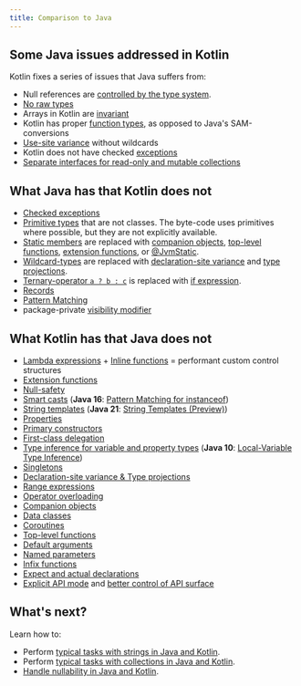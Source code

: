 ```yaml
---
title: Comparison to Java
---
```



## Some Java issues addressed in Kotlin

Kotlin fixes a series of issues that Java suffers from:

* Null references are [controlled by the type system](./null-safety.md).
* [No raw types](./java-interop.md#java-generics-in-kotlin)
* Arrays in Kotlin are [invariant](./arrays.md)
* Kotlin has proper [function types](./lambdas.md#function-types), as opposed to Java's SAM-conversions
* [Use-site variance](./generics.md#use-site-variance-type-projections) without wildcards
* Kotlin does not have checked [exceptions](./exceptions.md)
* [Separate interfaces for read-only and mutable collections](./collections-overview.md)

## What Java has that Kotlin does not

* [Checked exceptions](./exceptions.md)
* [Primitive types](./basic-types.md) that are not classes. The byte-code uses primitives where possible, but they are not
    explicitly available.
* [Static members](./classes.md) are replaced with [companion objects](./object-declarations.md#companion-objects),
    [top-level functions](./functions.md), [extension functions](./extensions.md#extension-functions), or [@JvmStatic](./java-to-kotlin-interop.md#static-methods).
* [Wildcard-types](./generics.md) are replaced with [declaration-site variance](./generics.md#declaration-site-variance) and
    [type projections](./generics.md#type-projections).
* [Ternary-operator `a ? b : c`](./control-flow.md#if-expression) is replaced with [if expression](./control-flow.md#if-expression). 
* [Records](https://openjdk.org/jeps/395)
* [Pattern Matching](https://openjdk.org/projects/amber/design-notes/patterns/pattern-matching-for-java)
* package-private [visibility modifier](./visibility-modifiers.md)

## What Kotlin has that Java does not

* [Lambda expressions](./lambdas.md) + [Inline functions](./inline-functions.md) = performant custom control structures
* [Extension functions](./extensions.md)
* [Null-safety](./null-safety.md)
* [Smart casts](./typecasts.md) (**Java 16**: [Pattern Matching for instanceof](https://openjdk.org/jeps/394))
* [String templates](./strings.md) (**Java 21**: [String Templates (Preview)](https://openjdk.org/jeps/430))
* [Properties](./properties.md)
* [Primary constructors](./classes.md)
* [First-class delegation](./delegation.md)
* [Type inference for variable and property types](./basic-types.md) (**Java 10**: [Local-Variable Type Inference](https://openjdk.org/jeps/286))
* [Singletons](./object-declarations.md)
* [Declaration-site variance & Type projections](./generics.md)
* [Range expressions](./ranges.md)
* [Operator overloading](./operator-overloading.md)
* [Companion objects](./classes.md#companion-objects)
* [Data classes](./data-classes.md)
* [Coroutines](./coroutines-overview.md)
* [Top-level functions](./functions.md)
* [Default arguments](./functions.md#default-arguments)
* [Named parameters](./functions.md#named-arguments)
* [Infix functions](./functions.md#infix-notation)
* [Expect and actual declarations](./multiplatform-expect-actual.md)
* [Explicit API mode](./whatsnew14.md#explicit-api-mode-for-library-authors) and [better control of API surface](./opt-in-requirements.md)

## What's next?

Learn how to:
* Perform [typical tasks with strings in Java and Kotlin](./java-to-kotlin-idioms-strings.md).
* Perform [typical tasks with collections in Java and Kotlin](./java-to-kotlin-collections-guide.md).
* [Handle nullability in Java and Kotlin](./java-to-kotlin-nullability-guide.md).
